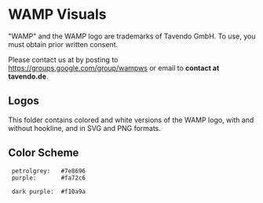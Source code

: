 WAMP Visuals
============

"WAMP" and the WAMP logo are trademarks of Tavendo GmbH. To use, you must obtain prior written consent.

Please contact us at by posting to https://groups.google.com/group/wampws or email to **contact at tavendo.de**.

Logos
-----

This folder contains colored and white versions of the WAMP logo, with and without hookline, and in SVG and PNG formats.


Color Scheme
------------

     petrolgrey:   #7e8696
     purple:       #fa72c6
    
     dark purple:  #f10a9a
